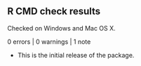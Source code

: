 ## R CMD check results

Checked on Windows and Mac OS X.

0 errors | 0 warnings | 1 note

* This is the initial release of the package.



